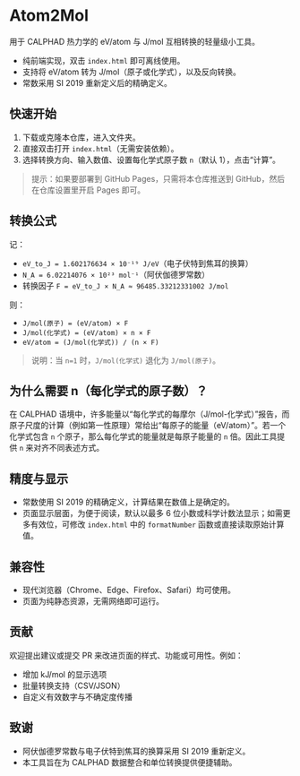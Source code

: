 # Atom2Mol

用于 CALPHAD 热力学的 eV/atom 与 J/mol 互相转换的轻量级小工具。

- 纯前端实现，双击 `index.html` 即可离线使用。
- 支持将 eV/atom 转为 J/mol（原子或化学式），以及反向转换。
- 常数采用 SI 2019 重新定义后的精确定义。

## 快速开始

1. 下载或克隆本仓库，进入文件夹。
2. 直接双击打开 `index.html`（无需安装依赖）。
3. 选择转换方向、输入数值、设置每化学式原子数 `n`（默认 1），点击“计算”。

> 提示：如果要部署到 GitHub Pages，只需将本仓库推送到 GitHub，然后在仓库设置里开启 Pages 即可。

## 转换公式

记：
- `eV_to_J = 1.602176634 × 10⁻¹⁹ J/eV`（电子伏特到焦耳的换算）
- `N_A = 6.02214076 × 10²³ mol⁻¹`（阿伏伽德罗常数）
- 转换因子 `F = eV_to_J × N_A ≈ 96485.33212331002 J/mol`

则：
- `J/mol(原子) = (eV/atom) × F`
- `J/mol(化学式) = (eV/atom) × n × F`
- `eV/atom = (J/mol(化学式)) / (n × F)`

> 说明：当 `n=1` 时，`J/mol(化学式)` 退化为 `J/mol(原子)`。

## 为什么需要 n（每化学式的原子数）？

在 CALPHAD 语境中，许多能量以“每化学式的每摩尔（J/mol-化学式）”报告，而原子尺度的计算（例如第一性原理）常给出“每原子的能量（eV/atom）”。若一个化学式包含 `n` 个原子，那么每化学式的能量就是每原子能量的 `n` 倍。因此工具提供 `n` 来对齐不同表述方式。

## 精度与显示

- 常数使用 SI 2019 的精确定义，计算结果在数值上是确定的。
- 页面显示层面，为便于阅读，默认以最多 6 位小数或科学计数法显示；如需更多有效位，可修改 `index.html` 中的 `formatNumber` 函数或直接读取原始计算值。

## 兼容性

- 现代浏览器（Chrome、Edge、Firefox、Safari）均可使用。
- 页面为纯静态资源，无需网络即可运行。

## 贡献

欢迎提出建议或提交 PR 来改进页面的样式、功能或可用性。例如：
- 增加 kJ/mol 的显示选项
- 批量转换支持（CSV/JSON）
- 自定义有效数字与不确定度传播

## 致谢

- 阿伏伽德罗常数与电子伏特到焦耳的换算采用 SI 2019 重新定义。
- 本工具旨在为 CALPHAD 数据整合和单位转换提供便捷辅助。
